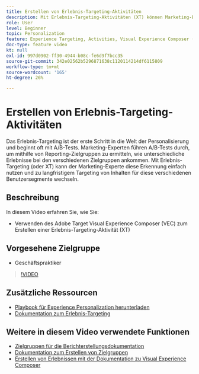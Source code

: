 ```yaml
---
title: Erstellen von Erlebnis-Targeting-Aktivitäten
description: Mit Erlebnis-Targeting-Aktivitäten (XT) können Marketing-Experten bestimmte Inhalte auf eine bestimmte Zielgruppe ausrichten. Erfahren Sie mehr über die Vorteile von XT-Aktivitäten und deren Erstellung und Verwendung.
role: User
level: Beginner
topic: Personalization
feature: Experience Targeting, Activities, Visual Experience Composer (VEC)
doc-type: feature video
kt: null
exl-id: 997d0902-ff30-4944-b08c-fe6d9f7bcc35
source-git-commit: 342e02562b5296871638c1120114214df6115809
workflow-type: tm+mt
source-wordcount: '165'
ht-degree: 26%

---
```


# Erstellen von Erlebnis-Targeting-Aktivitäten

Das Erlebnis-Targeting ist der erste Schritt in die Welt der Personalisierung und beginnt oft mit A/B-Tests. Marketing-Experten führen A/B-Tests durch, um mithilfe von Reporting-Zielgruppen zu ermitteln, wie unterschiedliche Erlebnisse bei den verschiedenen Zielgruppen ankommen. Mit Erlebnis-Targeting (oder XT) kann der Marketing-Experte diese Erkennung einfach nutzen und zu langfristigem Targeting von Inhalten für diese verschiedenen Benutzersegmente wechseln.

## Beschreibung

In diesem Video erfahren Sie, wie Sie:

* Verwenden des Adobe Target Visual Experience Composer (VEC) zum Erstellen einer Erlebnis-Targeting-Aktivität (XT)

## Vorgesehene Zielgruppe

* Geschäftspraktiker

>[!VIDEO](https://video.tv.adobe.com/v/22418?quality=12)

## Zusätzliche Ressourcen

* [Playbook für Experience Personalization herunterladen](https://guided.adobe.com/?promoid=K42KVXHD&amp;mv=other&amp;search=personalization+playbook#recommended/solutions/target)
* [Dokumentation zum Erlebnis-Targeting](https://experienceleague.adobe.com/docs/target/using/activities/experience-targeting/experience-target.html?lang=en)

## Weitere in diesem Video verwendete Funktionen

* [Zielgruppen für die Berichterstellungsdokumentation](https://experienceleague.adobe.com/docs/target/using/audiences/managing-audience-filters.html?lang=en)
* [Dokumentation zum Erstellen von Zielgruppen](https://experienceleague.adobe.com/docs/target/using/audiences/managing-audience-filters.html?lang=en)
* [Erstellen von Erlebnissen mit der Dokumentation zu Visual Experience Composer](https://experienceleague.adobe.com/docs/target/using/experiences/experiences.html?lang=en)
